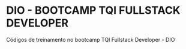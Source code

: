 # DIO - BOOTCAMP TQI FULLSTACK DEVELOPER
Códigos de treinamento no bootcamp TQI Fullstack Developer - DIO
